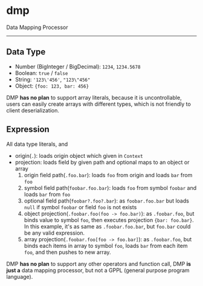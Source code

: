 # dmp
Data Mapping Processor

---

## Data Type

- Number (BigInteger / BigDecimal): `1234`, `1234.5678`
- Boolean: `true` / `false`
- String: `'123\'456'`, `"123\"456"`
- Object: `{foo: 123, bar: 456}`

DMP **has no plan** to support array literals, because it is uncontrollable, users can easily create arrays with different types, which is not friendly to client deserialization.

## Expression

All data type literals, and

- origin(`.`): loads origin object which given in `Context`
- projection: loads field by given path and optional maps to an object or array
  1. origin field path(`.foo.bar`): loads `foo` from origin and loads `bar` from `foo`
  2. symbol field path(`foobar.foo.bar`): loads `foo` from symbol `foobar` and loads `bar` from `foo`
  3. optional field path(`foobar?.foo?.bar`): as `foobar.foo.bar` but loads `null` if symbol `foobar` or field `foo` is not exists
  4. object projection(`.foobar.foo(foo -> foo.bar)`): as `.foobar.foo`, but binds value to symbol `foo`, then executes projection `{bar: foo.bar}`. In this example, it's as same as `.foobar.foo.bar`, but `foo.bar` could be any valid expression.
  5. array projection(`.foobar.foo[foo -> foo.bar]`): as `.foobar.foo`, but binds each items in array to symbol `foo`, loads `bar` from each item `foo`, and then pushes to new array.

DMP **has no plan** to support any other operators and function call, DMP **is just a** data mapping processor, but not a GPPL (general purpose program language).
